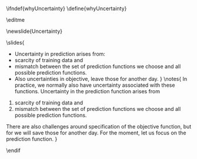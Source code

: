 \ifndef{whyUncertainty}
\define{whyUncertainty}

\editme

\newslide{Uncertainty}

\slides{
* Uncertainty in prediction arises from:
* scarcity of training data and 
* mismatch between the set of prediction functions we choose and all possible prediction functions.
* Also uncertainties in objective, leave those for another day.
}
\notes{
In practice, we normally also have uncertainty associated with these functions. Uncertainty in the prediction function arises from 

1. scarcity of training data and 
2. mismatch between the set of prediction functions we choose and all possible prediction functions.

There are also challenges around specification of the objective function, but for we will save those for another day. For the moment, let us focus on the prediction function. 
}

\endif
